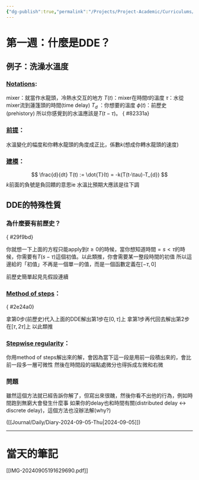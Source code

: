 ```yaml
---
{"dg-publish":true,"permalink":"/Projects/Project-Academic/Curriculums/DDE_Note_Week_1/","title":"DDE Note Week 1","tags":["DDE"],"noteIcon":"1","created":"2024-09-05T18:22:07.000+08:00","updated":"2024-09-09T11:58:57.388+08:00"}
---
```


# 第一週：什麼是DDE？

## 例子：洗澡水溫度

### <u>Notations</u>: 

mixer：就當作水龍頭，冷熱水交互的地方
$T(t)$：mixer在時間$t$的溫度
$\tau$：水從mixer流到蓮篷頭的時間(time delay)
$T_{d}$ ：你想要的溫度
$\phi(t)$：前歷史(prehistory)
所以你感覺到的水溫應該是$T(t-\tau)$。
{ #82331a}


### <u>前提</u>：

水溫變化的幅度和你轉水龍頭的角度成正比，係數$k$(想成你轉水龍頭的速度)

### <u>建模</u>：
$$
 \frac{d}{dt} T(t) := \dot{T}(t) = -k(T(t-\tau)-T_{d})
$$
$k$前面的負號是負回饋的意思ie 水溫比預期大應該是往下調

## DDE的特殊性質
### 為什麼要有前歷史？
{ #29f9bd}


你就想一下上面的方程只能apply到$t\geq0$的時候，當你想知道時間$=s <\tau$的時候，你需要有$T(s-\tau)$這個初值。以此類推，你會需要某一整段時間的初值
所以這邊給的「初值」不再是一個單一的值，而是一個函數定義在$[-\tau, 0]$

前歷史簡單起見先假設連續

### <u>Method of steps</u>：
{ #2e24a0}


拿第0步(前歷史)代入上面的DDE解出第1步在$[0, \tau]$上
拿第1步再代回去解出第2步在$[\tau, 2\tau]$上
以此類推

### <u>Stepwise regularity</u>：
你用method of steps解出來的解，會因為當下這一段是用前一段積出來的，會比前一段多一層可微性
然後在時間段的端點處微分也得拆成左微和右微

### 問題
雖然這個方法就已經告訴你解了，但寫出來很醜，然後你看不出他的行為，例如時間跑到無窮大會發生什麼事
如果你的delay也和時間有關(distributed delay $\leftrightarrow$ discrete delay)，這個方法也沒辦法解(why?)

([[Journal/Daily/Diary-2024-09-05-Thu\|2024-09-05]])

---

# 當天的筆記

[[IMG-20240905191629690.pdf]]